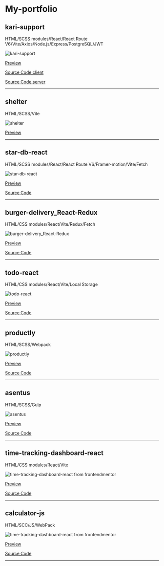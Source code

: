 # My-portfolio

## kari-support

HTML/SCSS modules/React/React Route V6/Vite/Axios/Node.js/Express/PostgreSQL/JWT

![kari-support](https://i.imgur.com/1PAmYtv.png)

[Preview](https://loontek-kari.netlify.app/)

[Source Code client](https://github.com/Loontek/kari-client)

[Source Code server](https://github.com/Loontek/kari-server)

---

## shelter

HTML/SCSS/Vite

![shelter](https://i.imgur.com/MQUfH4Q.png)

[Preview](https://rolling-scopes-school.github.io/loontek-JSFE2023Q1/)

---

## star-db-react

HTML/SCSS modules/React/React Route V6/Framer-motion/Vite/Fetch

![star-db-react](https://i.imgur.com/QOTveRC.png)

[Preview](https://loontek.github.io/star-db-react/)

[Source Code](https://github.com/Loontek/star-db-react/tree/dev)

---

## burger-delivery_React-Redux

HTML/CSS modules/React/Vite/Redux/Fetch

![burger-delivery_React-Redux](https://i.imgur.com/RO5aiWZ.png)

[Preview](https://loontek.github.io/burger-delivery_React-Redux/)

[Source Code](https://github.com/Loontek/burger-delivery_React-Redux/tree/dev)

---

## todo-react

HTML/CSS modules/React/Vite/Local Storage

![todo-react](https://i.imgur.com/YpQcJTr.png)

[Preview](https://loontek.github.io/todo-react/)

[Source Code](https://github.com/Loontek/todo-react/tree/dev)

---

## productly

HTML/SCSS/Webpack

![productly](https://i.imgur.com/oXCWnBu.png)

[Preview](https://loontek.github.io/productly/)

[Source Code](https://github.com/Loontek/productly/tree/dev)

---

## asentus

HTML/SCSS/Gulp

![asentus](https://i.imgur.com/dSv6c7U.png)

[Preview](https://loontek.github.io/asentus/)

[Source Code](https://github.com/Loontek/asentus/tree/dev)

---

## time-tracking-dashboard-react

HTML/CSS modules/React/Vite

![time-tracking-dashboard-react from frontendmentor](https://res.cloudinary.com/dz209s6jk/image/upload/f_auto,q_auto,w_700/Challenges/dgmrkrfyzvyzwuwl7vac.jpg)

[Preview](https://loontek.github.io/time-tracking-dashboard-react/)

[Source Code](https://github.com/Loontek/time-tracking-dashboard-react/tree/dev)

---

## calculator-js

HTML/SCC/JS/WebPack

![time-tracking-dashboard-react from frontendmentor](https://i.imgur.com/rmumowI.png)

[Preview](https://loontek.github.io/My-Projects/calculator-js/index.html)

[Source Code](https://github.com/Loontek/calculator-js/tree/calculator-js)

---
